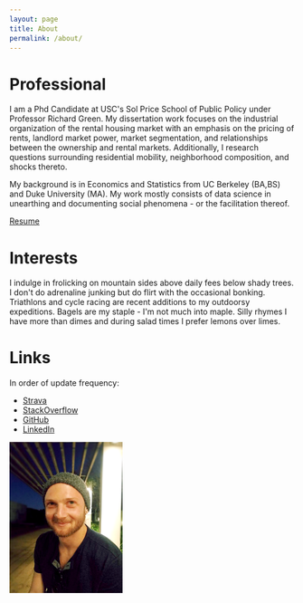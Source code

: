 ```yaml
---
layout: page
title: About
permalink: /about/
---
```


# Professional
I am a Phd Candidate at USC's Sol Price School of Public Policy under Professor Richard Green. My dissertation work focuses on the industrial organization of the rental housing market with an emphasis on the pricing of rents, landlord market power, market segmentation, and relationships between the ownership and rental markets. Additionally, I research questions surrounding residential mobility, neighborhood composition, and shocks thereto. 


My background is in Economics and Statistics from UC Berkeley (BA,BS) and Duke University (MA). My work mostly consists of data science in unearthing and documenting social phenomena - or the facilitation thereof. 

[Resume](/Resume_Gene_Burinskiy.pdf)

# Interests
I indulge in frolicking on mountain sides above daily fees below shady trees. I don't do adrenaline junking but do flirt with the occasional bonking. Triathlons and cycle racing are recent additions to my outdoorsy expeditions. Bagels are my staple - I'm not much into maple. Silly rhymes I have more than dimes and during salad times I prefer lemons over limes.


# Links
In order of update frequency:
- [Strava](https://www.strava.com/athletes/11680196)
- [StackOverflow](https://stackoverflow.com/users/1978817/gene-burinsky)
- [GitHub](https://github.com/kiwiphrases)
- [LinkedIn](https://www.linkedin.com/in/gene-burinsky-29820527/)

<tr><img src="/GB.png" alt="profile" align="left" width="200"/></tr>

